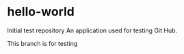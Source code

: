 # hello-world
Initial test repository
An application used for testing Git Hub.

This branch is for testing
